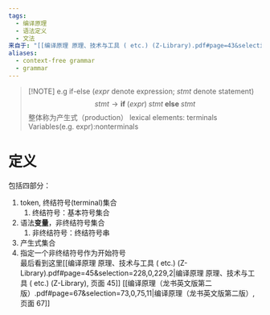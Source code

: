 ```yaml
---
tags:
  - 编译原理
  - 语法定义
  - 文法
来自于: "[[编译原理 原理、技术与工具 ( etc.) (Z-Library).pdf#page=43&selection=795,0,798,1|编译原理 原理、技术与工具 ( etc.) (Z-Library), 页面 43]]"
aliases:
  - context-free grammar
  - grammar
---
```


> [!NOTE] e.g if-else
> (*expr* denote expression; *stmt* denote statement)
>$$
stmt \to \mathbf{if}\; ( expr )\; stmt \;\mathbf{else}\; stmt
>$$
> 整体称为产生式（production）
> lexical elements: terminals  
> Variables(e.g. expr):nonterminals
# 定义  

包括四部分：  
1. token, 终结符号(terminal)集合  
	1. 终结符号：基本符号集合  
2.  语法**变量**，非终结符号集合  
	1. 非终结符号：终结符号串  
3. 产生式集合  
4. 指定一个非终结符号作为开始符号  
最后看到这里[[编译原理 原理、技术与工具 ( etc.) (Z-Library).pdf#page=45&selection=228,0,229,2|编译原理 原理、技术与工具 ( etc.) (Z-Library), 页面 45]]
[[编译原理（龙书英文版第二版）.pdf#page=67&selection=73,0,75,11|编译原理（龙书英文版第二版）, 页面 67]]  
